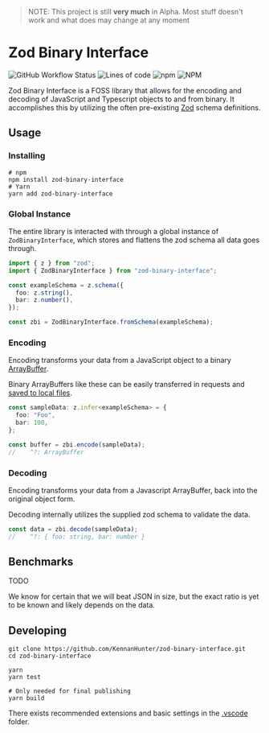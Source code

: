 > NOTE: This project is still **very much** in Alpha. Most stuff
> doesn't work and what does may change at any moment

# Zod Binary Interface

![GitHub Workflow Status](https://img.shields.io/github/actions/workflow/status/kennanhunter/zod-binary-interface/publish.yml?style=for-the-badge)
![Lines of code](https://img.shields.io/tokei/lines/github/kennanhunter/zod-binary-interface?style=for-the-badge)
![npm](https://img.shields.io/npm/dt/zod-binary-interface?style=for-the-badge)
![NPM](https://img.shields.io/npm/l/zod-binary-interface?style=for-the-badge)

Zod Binary Interface is a FOSS library that allows for the
encoding and decoding of JavaScript and Typescript objects to
and from binary. It accomplishes this by utilizing the often
pre-existing [Zod](https://github.com/colinhacks/zod) schema
definitions.

## Usage

### Installing

```shell
# npm
npm install zod-binary-interface
# Yarn
yarn add zod-binary-interface
```

### Global Instance

The entire library is interacted with through a global instance of `ZodBinaryInterface`,
which stores and flattens the zod schema all data goes through.

```typescript
import { z } from "zod";
import { ZodBinaryInterface } from "zod-binary-interface";

const exampleSchema = z.schema({
  foo: z.string(),
  bar: z.number(),
});

const zbi = ZodBinaryInterface.fromSchema(exampleSchema);
```

### Encoding

Encoding transforms your data from a JavaScript object to a binary
[ArrayBuffer](https://developer.mozilla.org/en-US/docs/Web/JavaScript/Reference/Global_Objects/ArrayBuffer).

Binary ArrayBuffers like these can be easily transferred in requests and
[saved to local files](./docs/recipies.md#download-to-file).

```typescript
const sampleData: z.infer<exampleSchema> = {
  foo: "Foo",
  bar: 100,
};

const buffer = zbi.encode(sampleData);
//    ^?: ArrayBuffer
```

### Decoding

Encoding transforms your data from a Javascript ArrayBuffer, back into the original object form.

Decoding internally utilizes the supplied zod schema to validate the data.

```typescript
const data = zbi.decode(sampleData);
//    ^?: { foo: string, bar: number }
```

## Benchmarks

TODO

We know for certain that we will beat JSON in size, but the exact ratio is yet to be known and likely depends on the data.

## Developing

```shell
git clone https://github.com/KennanHunter/zod-binary-interface.git
cd zod-binary-interface

yarn
yarn test

# Only needed for final publishing
yarn build
```

There exists recommended extensions and basic settings in the [.vscode](./.vscode) folder.
